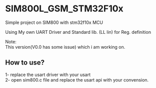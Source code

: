# SIM800L_GSM_STM32F10x
Simple project on SIM800 with stm32f10x MCU  

Using  My own UART Driver and Standard lib. (LL lin) for Reg. definition  

Note:  
This version(V0.0 has some issue) which i am working on.

## How to use?
1- replace the usart driver with your usart  
2- open sim800.c file and replace the usart api with your convension.  

